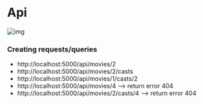 # Api
![img](https://api.foxycart.com/assets/images/postman_interface.png)
### Creating requests/queries
- http://localhost:5000/api/movies/2
- http://localhost:5000/api/movies/2/casts
- http://localhost:5000/api/movies/1/casts/2
- http://localhost:5000/api/movies/4 --> return error 404
- http://localhost:5000/api/movies/2/casts/4 --> return error 404

